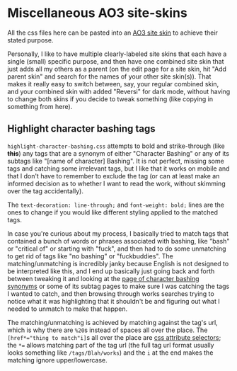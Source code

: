 # Miscellaneous AO3 site-skins

All the css files here can be pasted into an [AO3 site skin](https://archiveofourown.org/faq/skins-and-archive-interface#createsiteskin) to achieve their stated purpose.

Personally, I like to have multiple clearly-labeled site skins that each have a single (small) specific purpose, and then have one combined site skin that just adds all my others as a parent (on the edit page for a site skin, hit "Add parent skin" and search for the names of your other site skin(s)). That makes it really easy to switch between, say, your regular combined skin, and your combined skin with added "Reversi" for dark mode, without having to change both skins if you decide to tweak something (like copying in something from here).

## Highlight character bashing tags
`highlight-character-bashing.css` attempts to bold and strike-through (like **~~this~~**) any tags that are a synonym of either "Character Bashing" or any of its subtags like "[name of character] Bashing". It is not perfect, missing some tags and catching some irrelevant tags, but I like that it works on mobile and that I don't have to remember to exclude the tag (or can at least make an informed decision as to whether I want to read the work, without skimming over the tag accidentally).

The `text-decoration: line-through;` and `font-weight: bold;` lines are the ones to change if you would like different styling applied to the matched tags.

In case you're curious about my process, I basically tried to match tags that contained a bunch of words or phrases associated with bashing, like "bash" or "critical of" or starting with "fuck", and then had to do some unmatching to get rid of tags like "no bashing" or "fuckbuddies". The matching/unmatching is incredibly janky because English is not designed to be interpreted like this, and I end up basically just going back and forth between tweaking it and looking at the [page of character bashing synonyms](https://archiveofourown.org/tags/Character%20Bashing) or some of its subtag pages to make sure I was catching the tags I wanted to catch, and then browsing through works searches trying to notice what it was highlighting that it shouldn't be and figuring out what I needed to unmatch to make that happen.

The matching/unmatching is achieved by matching against the tag's url, which is why there are `%20`s instead of spaces all over the place. The `[href*="thing to match"i]`s all over the place are [css attribute selectors](https://developer.mozilla.org/en-US/docs/Web/CSS/Attribute_selectors); the `*=` allows matching part of the tag url (the full tag url format usually looks something like `/tags/Blah/works`) and the `i` at the end makes the matching ignore upper/lowercase.